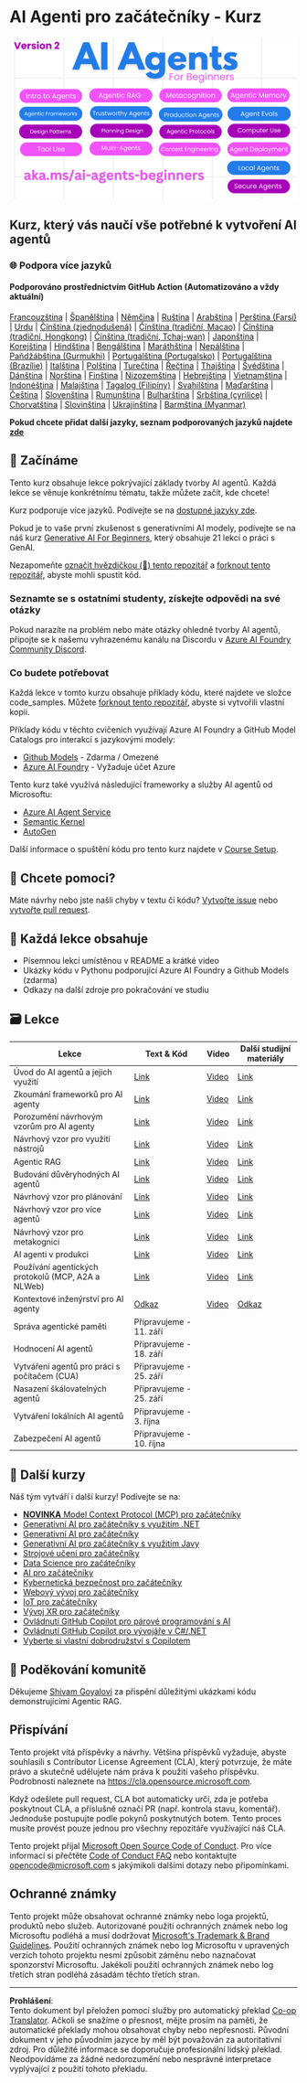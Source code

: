 <!--
CO_OP_TRANSLATOR_METADATA:
{
  "original_hash": "9cb9bf18040a36fb1d822b10e92e7c04",
  "translation_date": "2025-09-07T08:05:15+00:00",
  "source_file": "README.md",
  "language_code": "cs"
}
-->
# AI Agenti pro začátečníky - Kurz

![Generative AI For Beginners](../../translated_images/repo-thumbnailv2.06f4a48036fde647f6ba4eb19f5651babe59bb30e972748afb349e47725d7601.cs.png)

## Kurz, který vás naučí vše potřebné k vytvoření AI agentů

### 🌐 Podpora více jazyků

#### Podporováno prostřednictvím GitHub Action (Automatizováno a vždy aktuální)

[Francouzština](../fr/README.md) | [Španělština](../es/README.md) | [Němčina](../de/README.md) | [Ruština](../ru/README.md) | [Arabština](../ar/README.md) | [Perština (Farsí)](../fa/README.md) | [Urdu](../ur/README.md) | [Čínština (zjednodušená)](../zh/README.md) | [Čínština (tradiční, Macao)](../mo/README.md) | [Čínština (tradiční, Hongkong)](../hk/README.md) | [Čínština (tradiční, Tchaj-wan)](../tw/README.md) | [Japonština](../ja/README.md) | [Korejština](../ko/README.md) | [Hindština](../hi/README.md) | [Bengálština](../bn/README.md) | [Maráthština](../mr/README.md) | [Nepálština](../ne/README.md) | [Paňdžábština (Gurmukhi)](../pa/README.md) | [Portugalština (Portugalsko)](../pt/README.md) | [Portugalština (Brazílie)](../br/README.md) | [Italština](../it/README.md) | [Polština](../pl/README.md) | [Turečtina](../tr/README.md) | [Řečtina](../el/README.md) | [Thajština](../th/README.md) | [Švédština](../sv/README.md) | [Dánština](../da/README.md) | [Norština](../no/README.md) | [Finština](../fi/README.md) | [Nizozemština](../nl/README.md) | [Hebrejština](../he/README.md) | [Vietnamština](../vi/README.md) | [Indonéština](../id/README.md) | [Malajština](../ms/README.md) | [Tagalog (Filipíny)](../tl/README.md) | [Svahilština](../sw/README.md) | [Maďarština](../hu/README.md) | [Čeština](./README.md) | [Slovenština](../sk/README.md) | [Rumunština](../ro/README.md) | [Bulharština](../bg/README.md) | [Srbština (cyrilice)](../sr/README.md) | [Chorvatština](../hr/README.md) | [Slovinština](../sl/README.md) | [Ukrajinština](../uk/README.md) | [Barmština (Myanmar)](../my/README.md)

**Pokud chcete přidat další jazyky, seznam podporovaných jazyků najdete [zde](https://github.com/Azure/co-op-translator/blob/main/getting_started/supported-languages.md)**

## 🌱 Začínáme

Tento kurz obsahuje lekce pokrývající základy tvorby AI agentů. Každá lekce se věnuje konkrétnímu tématu, takže můžete začít, kde chcete!

Kurz podporuje více jazyků. Podívejte se na [dostupné jazyky zde](../..).

Pokud je to vaše první zkušenost s generativními AI modely, podívejte se na náš kurz [Generative AI For Beginners](https://aka.ms/genai-beginners), který obsahuje 21 lekcí o práci s GenAI.

Nezapomeňte [označit hvězdičkou (🌟) tento repozitář](https://docs.github.com/en/get-started/exploring-projects-on-github/saving-repositories-with-stars?WT.mc_id=academic-105485-koreyst) a [forknout tento repozitář](https://github.com/microsoft/ai-agents-for-beginners/fork), abyste mohli spustit kód.

### Seznamte se s ostatními studenty, získejte odpovědi na své otázky

Pokud narazíte na problém nebo máte otázky ohledně tvorby AI agentů, připojte se k našemu vyhrazenému kanálu na Discordu v [Azure AI Foundry Community Discord](https://aka.ms/ai-agents/discord).

### Co budete potřebovat

Každá lekce v tomto kurzu obsahuje příklady kódu, které najdete ve složce code_samples. Můžete [forknout tento repozitář](https://github.com/microsoft/ai-agents-for-beginners/fork), abyste si vytvořili vlastní kopii.

Příklady kódu v těchto cvičeních využívají Azure AI Foundry a GitHub Model Catalogs pro interakci s jazykovými modely:

- [Github Models](https://aka.ms/ai-agents-beginners/github-models) - Zdarma / Omezené
- [Azure AI Foundry](https://aka.ms/ai-agents-beginners/ai-foundry) - Vyžaduje účet Azure

Tento kurz také využívá následující frameworky a služby AI agentů od Microsoftu:

- [Azure AI Agent Service](https://aka.ms/ai-agents-beginners/ai-agent-service)
- [Semantic Kernel](https://aka.ms/ai-agents-beginners/semantic-kernel)
- [AutoGen](https://aka.ms/ai-agents/autogen)

Další informace o spuštění kódu pro tento kurz najdete v [Course Setup](./00-course-setup/README.md).

## 🙏 Chcete pomoci?

Máte návrhy nebo jste našli chyby v textu či kódu? [Vytvořte issue](https://github.com/microsoft/ai-agents-for-beginners/issues?WT.mc_id=academic-105485-koreyst) nebo [vytvořte pull request](https://github.com/microsoft/ai-agents-for-beginners/pulls?WT.mc_id=academic-105485-koreyst).

## 📂 Každá lekce obsahuje

- Písemnou lekci umístěnou v README a krátké video
- Ukázky kódu v Pythonu podporující Azure AI Foundry a Github Models (zdarma)
- Odkazy na další zdroje pro pokračování ve studiu

## 🗃️ Lekce

| **Lekce**                                    | **Text & Kód**                                    | **Video**                                                  | **Další studijní materiály**                                                             |
|----------------------------------------------|----------------------------------------------------|------------------------------------------------------------|------------------------------------------------------------------------------------------|
| Úvod do AI agentů a jejich využití           | [Link](./01-intro-to-ai-agents/README.md)          | [Video](https://youtu.be/3zgm60bXmQk?si=z8QygFvYQv-9WtO1)  | [Link](https://aka.ms/ai-agents-beginners/collection?WT.mc_id=academic-105485-koreyst)   |
| Zkoumání frameworků pro AI agenty            | [Link](./02-explore-agentic-frameworks/README.md)  | [Video](https://youtu.be/ODwF-EZo_O8?si=Vawth4hzVaHv-u0H)  | [Link](https://aka.ms/ai-agents-beginners/collection?WT.mc_id=academic-105485-koreyst)   |
| Porozumění návrhovým vzorům pro AI agenty     | [Link](./03-agentic-design-patterns/README.md)     | [Video](https://youtu.be/m9lM8qqoOEA?si=BIzHwzstTPL8o9GF)  | [Link](https://aka.ms/ai-agents-beginners/collection?WT.mc_id=academic-105485-koreyst)   |
| Návrhový vzor pro využití nástrojů           | [Link](./04-tool-use/README.md)                    | [Video](https://youtu.be/vieRiPRx-gI?si=2z6O2Xu2cu_Jz46N)  | [Link](https://aka.ms/ai-agents-beginners/collection?WT.mc_id=academic-105485-koreyst)   |
| Agentic RAG                                  | [Link](./05-agentic-rag/README.md)                 | [Video](https://youtu.be/WcjAARvdL7I?si=gKPWsQpKiIlDH9A3)  | [Link](https://aka.ms/ai-agents-beginners/collection?WT.mc_id=academic-105485-koreyst)   |
| Budování důvěryhodných AI agentů             | [Link](./06-building-trustworthy-agents/README.md) | [Video](https://youtu.be/iZKkMEGBCUQ?si=jZjpiMnGFOE9L8OK ) | [Link](https://aka.ms/ai-agents-beginners/collection?WT.mc_id=academic-105485-koreyst)   |
| Návrhový vzor pro plánování                  | [Link](./07-planning-design/README.md)             | [Video](https://youtu.be/kPfJ2BrBCMY?si=6SC_iv_E5-mzucnC)  | [Link](https://aka.ms/ai-agents-beginners/collection?WT.mc_id=academic-105485-koreyst)   |
| Návrhový vzor pro více agentů                | [Link](./08-multi-agent/README.md)                 | [Video](https://youtu.be/V6HpE9hZEx0?si=rMgDhEu7wXo2uo6g)  | [Link](https://aka.ms/ai-agents-beginners/collection?WT.mc_id=academic-105485-koreyst)   |
| Návrhový vzor pro metakognici                | [Link](./09-metacognition/README.md)               | [Video](https://youtu.be/His9R6gw6Ec?si=8gck6vvdSNCt6OcF)  | [Link](https://aka.ms/ai-agents-beginners/collection?WT.mc_id=academic-105485-koreyst)   |
| AI agenti v produkci                         | [Link](./10-ai-agents-production/README.md)        | [Video](https://youtu.be/l4TP6IyJxmQ?si=31dnhexRo6yLRJDl)  | [Link](https://aka.ms/ai-agents-beginners/collection?WT.mc_id=academic-105485-koreyst)   |
| Používání agentických protokolů (MCP, A2A a NLWeb) | [Link](./11-agentic-protocols/README.md)           | [Video](https://youtu.be/X-Dh9R3Opn8)                      | [Link](https://aka.ms/ai-agents-beginners/collection?WT.mc_id=academic-105485-koreyst)   |
| Kontextové inženýrství pro AI agenty         | [Odkaz](./12-context-engineering/README.md)         | [Video](https://youtu.be/F5zqRV7gEag)                                 | [Odkaz](https://aka.ms/ai-agents-beginners/collection?WT.mc_id=academic-105485-koreyst) |
| Správa agentické paměti                      | Připravujeme - 11. září                             |                                                            |                                                                                        |
| Hodnocení AI agentů                          | Připravujeme - 18. září                             |                                                            |                                                                                        |
| Vytváření agentů pro práci s počítačem (CUA) | Připravujeme - 25. září                             |                                                            |                                                                                        |
| Nasazení škálovatelných agentů               | Připravujeme - 25. září                             |                                                            |                                                                                        |
| Vytváření lokálních AI agentů                | Připravujeme - 3. října                             |                                                            |                                                                                        |
| Zabezpečení AI agentů                        | Připravujeme - 10. října                            |                                                            |                                                                                        |

## 🎒 Další kurzy

Náš tým vytváří i další kurzy! Podívejte se na:

- [**NOVINKA** Model Context Protocol (MCP) pro začátečníky](https://github.com/microsoft/mcp-for-beginners?WT.mc_id=academic-105485-koreyst)
- [Generativní AI pro začátečníky s využitím .NET](https://github.com/microsoft/Generative-AI-for-beginners-dotnet?WT.mc_id=academic-105485-koreyst)
- [Generativní AI pro začátečníky](https://github.com/microsoft/generative-ai-for-beginners?WT.mc_id=academic-105485-koreyst)
- [Generativní AI pro začátečníky s využitím Javy](https://github.com/microsoft/generative-ai-for-beginners-java?WT.mc_id=academic-105485-koreyst)
- [Strojové učení pro začátečníky](https://aka.ms/ml-beginners?WT.mc_id=academic-105485-koreyst)
- [Data Science pro začátečníky](https://aka.ms/datascience-beginners?WT.mc_id=academic-105485-koreyst)
- [AI pro začátečníky](https://aka.ms/ai-beginners?WT.mc_id=academic-105485-koreyst)
- [Kybernetická bezpečnost pro začátečníky](https://github.com/microsoft/Security-101??WT.mc_id=academic-96948-sayoung)
- [Webový vývoj pro začátečníky](https://aka.ms/webdev-beginners?WT.mc_id=academic-105485-koreyst)
- [IoT pro začátečníky](https://aka.ms/iot-beginners?WT.mc_id=academic-105485-koreyst)
- [Vývoj XR pro začátečníky](https://github.com/microsoft/xr-development-for-beginners?WT.mc_id=academic-105485-koreyst)
- [Ovládnutí GitHub Copilot pro párové programování s AI](https://aka.ms/GitHubCopilotAI?WT.mc_id=academic-105485-koreyst)
- [Ovládnutí GitHub Copilot pro vývojáře v C#/.NET](https://github.com/microsoft/mastering-github-copilot-for-dotnet-csharp-developers?WT.mc_id=academic-105485-koreyst)
- [Vyberte si vlastní dobrodružství s Copilotem](https://github.com/microsoft/CopilotAdventures?WT.mc_id=academic-105485-koreyst)

## 🌟 Poděkování komunitě

Děkujeme [Shivam Goyalovi](https://www.linkedin.com/in/shivam2003/) za přispění důležitými ukázkami kódu demonstrujícími Agentic RAG.

## Přispívání

Tento projekt vítá příspěvky a návrhy. Většina příspěvků vyžaduje, abyste souhlasili s 
Contributor License Agreement (CLA), který potvrzuje, že máte právo a skutečně udělujete nám 
práva k použití vašeho příspěvku. Podrobnosti naleznete na 
<https://cla.opensource.microsoft.com>.

Když odešlete pull request, CLA bot automaticky určí, zda je potřeba poskytnout 
CLA, a příslušně označí PR (např. kontrola stavu, komentář). Jednoduše postupujte podle pokynů 
poskytnutých botem. Tento proces musíte provést pouze jednou pro všechny repozitáře využívající náš CLA.

Tento projekt přijal [Microsoft Open Source Code of Conduct](https://opensource.microsoft.com/codeofconduct/).
Pro více informací si přečtěte [Code of Conduct FAQ](https://opensource.microsoft.com/codeofconduct/faq/) nebo 
kontaktujte [opencode@microsoft.com](mailto:opencode@microsoft.com) s jakýmikoli dalšími dotazy nebo připomínkami.

## Ochranné známky

Tento projekt může obsahovat ochranné známky nebo loga projektů, produktů nebo služeb. Autorizované použití ochranných známek nebo log Microsoftu podléhá a musí dodržovat 
[Microsoft's Trademark & Brand Guidelines](https://www.microsoft.com/legal/intellectualproperty/trademarks/usage/general).
Použití ochranných známek nebo log Microsoftu v upravených verzích tohoto projektu nesmí způsobit záměnu nebo naznačovat sponzorství Microsoftu.
Jakékoli použití ochranných známek nebo log třetích stran podléhá zásadám těchto třetích stran.

---

**Prohlášení**:  
Tento dokument byl přeložen pomocí služby pro automatický překlad [Co-op Translator](https://github.com/Azure/co-op-translator). Ačkoli se snažíme o přesnost, mějte prosím na paměti, že automatické překlady mohou obsahovat chyby nebo nepřesnosti. Původní dokument v jeho původním jazyce by měl být považován za autoritativní zdroj. Pro důležité informace se doporučuje profesionální lidský překlad. Neodpovídáme za žádné nedorozumění nebo nesprávné interpretace vyplývající z použití tohoto překladu.